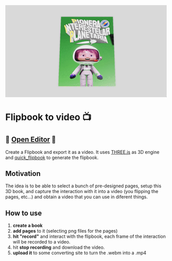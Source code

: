 ![Logo](./demo.gif)
# Flipbook to video :tv:

## :rocket: [ Open Editor](https://bandinopla.github.io/flipbook-to-video/) :rocket:

Create a Flipbook and export it as a video. It uses [THREE.js](https://github.com/mrdoob/three.js) as 3D engine and [quick_flipbook](https://github.com/bandinopla/quick_flipbook) to generate the flipbook.

## Motivation
The idea is to be able to select a bunch of pre-designed pages, setup this 3D book, and capture the interaction with it into a video (you flipping the pages, etc...) and obtain a video that you can use in diferent things.

## How to use
1. **create a book**
2. **add pages** to it (selecting png files for the pages)
3. **hit "record"** and interact with the flipbook, each frame of the interaction will be recorded to a video.
4. hit **stop recording** and download the video.
5. **upload it** to some converting site to turn the .webm into a .mp4